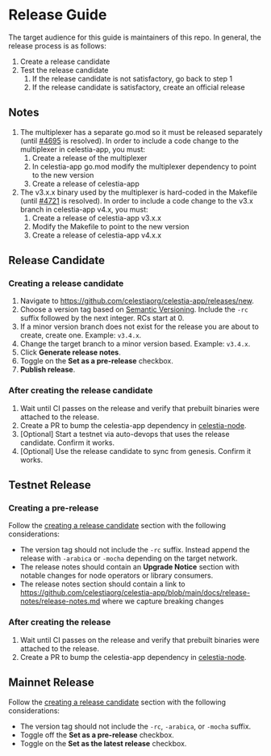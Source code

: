 # Release Guide

The target audience for this guide is maintainers of this repo. In general, the release process is as follows:

1. Create a release candidate
1. Test the release candidate
    1. If the release candidate is not satisfactory, go back to step 1
    1. If the release candidate is satisfactory, create an official release

## Notes

1. The multiplexer has a separate go.mod so it must be released separately (until [#4695](https://github.com/celestiaorg/celestia-app/issues/4695) is resolved). In order to include a code change to the multiplexer in celestia-app, you must:
    1. Create a release of the multiplexer
    1. In celestia-app go.mod modify the multiplexer dependency to point to the new version
    1. Create a release of celestia-app
1. The v3.x.x binary used by the multiplexer is hard-coded in the Makefile (until [#4721](https://github.com/celestiaorg/celestia-app/issues/4721) is resolved). In order to include a code change to the v3.x branch in celestia-app v4.x, you must:
    1. Create a release of celestia-app v3.x.x
    1. Modify the Makefile to point to the new version
    1. Create a release of celestia-app v4.x.x

## Release Candidate

### Creating a release candidate

1. Navigate to <https://github.com/celestiaorg/celestia-app/releases/new>.
1. Choose a version tag based on [Semantic Versioning](https://semver.org/). Include the `-rc` suffix followed by the next integer. RCs start at 0.
1. If a minor version branch does not exist for the release you are about to create, create one. Example: `v3.4.x`.
1. Change the target branch to a minor version based. Example: `v3.4.x`.
1. Click **Generate release notes**.
1. Toggle on the **Set as a pre-release** checkbox.
1. **Publish release**.

### After creating the release candidate

1. Wait until CI passes on the release and verify that prebuilt binaries were attached to the release.
1. Create a PR to bump the celestia-app dependency in [celestia-node](https://github.com/celestiaorg/celestia-node).
1. [Optional] Start a testnet via auto-devops that uses the release candidate. Confirm it works.
1. [Optional] Use the release candidate to sync from genesis. Confirm it works.

## Testnet Release

### Creating a pre-release

Follow the [creating a release candidate](#creating-a-release-candidate) section with the following considerations:

- The version tag should not include the `-rc` suffix. Instead append the release with `-arabica` or `-mocha` depending on the target network.
- The release notes should contain an **Upgrade Notice** section with notable changes for node operators or library consumers.
- The release notes section should contain a link to <https://github.com/celestiaorg/celestia-app/blob/main/docs/release-notes/release-notes.md> where we capture breaking changes

### After creating the release

1. Wait until CI passes on the release and verify that prebuilt binaries were attached to the release.
1. Create a PR to bump the celestia-app dependency in [celestia-node](https://github.com/celestiaorg/celestia-node).

## Mainnet Release

Follow the [creating a release candidate](#creating-a-release-candidate) section with the following considerations:

- The version tag should not include the `-rc`, `-arabica`, or `-mocha` suffix.
- Toggle off the **Set as a pre-release** checkbox.
- Toggle on the **Set as the latest release** checkbox.
